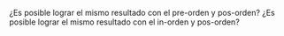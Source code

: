 ¿Es posible lograr el mismo resultado con el pre-orden y pos-orden?
¿Es posible lograr el mismo resultado con el in-orden y pos-orden?
